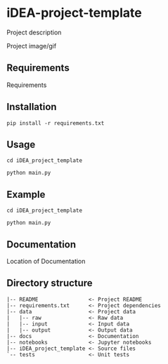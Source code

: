 # iDEA-project-template

Project description

Project image/gif

## Requirements

Requirements

## Installation

`pip install -r requirements.txt`

## Usage

`cd iDEA_project_template`

`python main.py`

## Example

`cd iDEA_project_template`

`python main.py`

## Documentation

Location of Documentation

## Directory structure
```
|-- README                <- Project README
|-- requirements.txt      <- Project dependencies
|-- data                  <- Project data
|   |-- raw               <- Raw data
|   |-- input             <- Input data
|   |-- output            <- Output data
|-- docs                  <- Documentation
|-- notebooks             <- Jupyter notebooks
|-- iDEA_project_template <- Source files
`-- tests                 <- Unit tests
```
